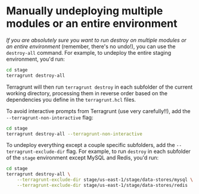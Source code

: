 # Manually undeploying multiple modules or an entire environment

*If you are absolutely sure you want to run destroy on multiple modules or an entire environment* (remember, there's
no undo!), you can use the `destroy-all` command. For example, to undeploy the entire staging environment, you'd run:

```bash
cd stage
terragrunt destroy-all
```

Terragrunt will then run `terragrunt destroy` in each subfolder of the current working directory, processing them in
reverse order based on the dependencies you define in the `terragrunt.hcl` files.

To avoid interactive prompts from Terragrunt (use very carefully!!), add the `--terragrunt-non-interactive` flag:

```bash
cd stage
terragrunt destroy-all --terragrunt-non-interactive
```

To undeploy everything except a couple specific subfolders, add the `--terragrunt-exclude-dir` flag. For example, to
run `destroy` in each subfolder of the `stage` environment except MySQL and Redis, you'd run:

```bash
cd stage
terragrunt destroy-all \
    --terragrunt-exclude-dir stage/us-east-1/stage/data-stores/mysql \
    --terragrunt-exclude-dir stage/us-east-1/stage/data-stores/redis
```
